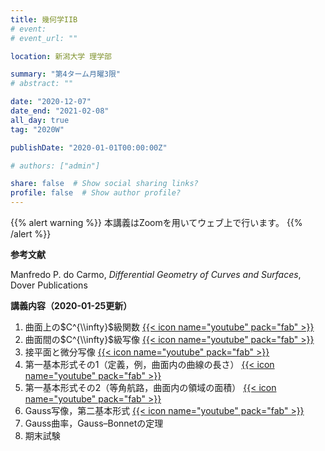 ```yaml
---
title: 幾何学IIB
# event: 
# event_url: ""

location: 新潟大学 理学部

summary: "第4ターム月曜3限"
# abstract: ""

date: "2020-12-07"
date_end: "2021-02-08"
all_day: true
tag: "2020W"

publishDate: "2020-01-01T00:00:00Z"

# authors: ["admin"]

share: false  # Show social sharing links?
profile: false  # Show author profile?
---
```

{{% alert warning %}}
本講義はZoomを用いてウェブ上で行います。
{{% /alert %}}

**参考文献**

Manfredo P. do Carmo, *Differential Geometry of Curves and Surfaces*, Dover Publications

**講義内容（2020-01-25更新）**

1. 曲面上の$C^{\\infty}$級関数
	[{{< icon name="youtube" pack="fab" >}}](https://youtu.be/SVWh_1J7GWU)
2. 曲面間の$C^{\\infty}$級写像
	[{{< icon name="youtube" pack="fab" >}}](https://youtu.be/41Dl8B-r6Hw)
3. 接平面と微分写像
	[{{< icon name="youtube" pack="fab" >}}](https://youtu.be/BhfQ3zWabVs)
4. 第一基本形式その1（定義，例，曲面内の曲線の長さ）
	[{{< icon name="youtube" pack="fab" >}}](https://youtu.be/KR_PC4_qpaQ)
5. 第一基本形式その2（等角航路，曲面内の領域の面積）
	[{{< icon name="youtube" pack="fab" >}}](https://youtu.be/DSowjxWF3sw)
6. Gauss写像，第二基本形式
	[{{< icon name="youtube" pack="fab" >}}](https://youtu.be/PONp3HCgW6M)
7. Gauss曲率，Gauss–Bonnetの定理
8. 期末試験
